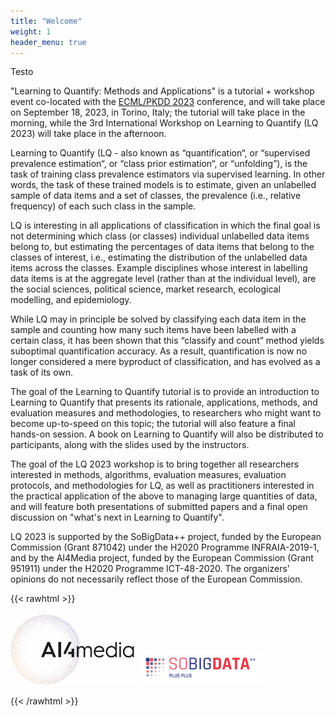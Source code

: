 ```yaml
---
title: "Welcome"
weight: 1
header_menu: true
---
```


Testo

"Learning to Quantify: Methods and Applications" is a tutorial + workshop event co-located with the [ECML/PKDD 2023](https://2023.ecmlpkdd.org/) conference, and will take place on September 18, 2023, in Torino, Italy; the tutorial will take place in the morning, while the 3rd International Workshop on Learning to Quantify (LQ 2023) will take place in the afternoon.

Learning to Quantify (LQ - also known as “quantification“, or “supervised prevalence estimation“, or “class prior estimation“, or “unfolding”), is the task of training class prevalence estimators via supervised learning. In other words, the task of these trained models is to estimate, given an unlabelled sample of data items and a set of classes, the prevalence (i.e., relative frequency) of each such class in the sample.

LQ is interesting in all applications of classification in which the final goal is not determining which class (or classes) individual unlabelled data items belong to, but estimating the percentages of data items that belong to the classes of interest, i.e., estimating the distribution of the unlabelled data items across the classes. Example disciplines whose interest in labelling data items is at the aggregate level (rather than at the individual level), are the social sciences, political science, market research, ecological modelling, and epidemiology.

While LQ may in principle be solved by classifying each data item in the sample and counting how many such items have been labelled with a certain class, it has been shown that this “classify and count” method yields suboptimal quantification accuracy. As a result, quantification is now no longer considered a mere byproduct of classification, and has evolved as a task of its own.

The goal of the Learning to Quantify tutorial is to provide an introduction to Learning to Quantify that presents its rationale, applications, methods, and evaluation measures and methodologies, to researchers who might want to become up-to-speed on this topic; the tutorial will also feature a final hands-on session. A book on Learning to Quantify will also be distributed to participants, along with the slides used by the instructors.

The goal of the LQ 2023 workshop is to bring together all researchers interested in methods, algorithms, evaluation measures, evaluation protocols, and methodologies for LQ, as well as practitioners interested in the practical application of the above to managing large quantities of data, and will feature both presentations of submitted papers and a final open discussion on "what's next in Learning to Quantify".

LQ 2023 is supported by the SoBigData++ project, funded by the European Commission (Grant 871042) under the H2020 Programme INFRAIA-2019-1, and by the AI4Media project, funded by the European Commission (Grant 951911) under the H2020 Programme ICT-48-2020. The organizers’ opinions do not necessarily reflect those of the European Commission.

{{< rawhtml >}}

<div class="divimages">
    <img src="images/ai4media.png" class="img" alt="ai4media logo" width="200"/>
    <img src="images/SoBigData.png" class="img" alt="sobigdata logo" width="200"/>
</div> 

{{< /rawhtml >}}
